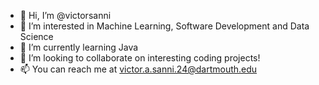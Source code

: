 - 👋 Hi, I’m @victorsanni
- 👀 I’m interested in Machine Learning, Software Development and Data Science
- 🌱 I’m currently learning Java
- 💞️ I’m looking to collaborate on interesting coding projects!
- 📫 You can reach me at victor.a.sanni.24@dartmouth.edu

<!---
vic-doom/vic-doom is a ✨ special ✨ repository because its `README.md` (this file) appears on your GitHub profile.
You can click the Preview link to take a look at your changes.
--->
